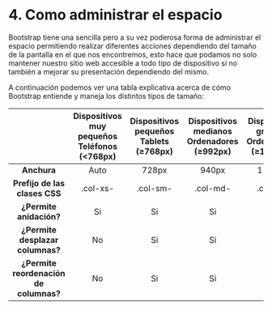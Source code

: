 # 4. Como administrar el espacio

Bootstrap tiene una sencilla pero a su vez poderosa forma de administrar el espacio permitiendo realizar diferentes acciones dependiendo del tamaño de la pantalla en el que nos encontremos, esto hace que podamos no solo mantener nuestro sitio web accesible a todo tipo de dispositivo si no también a mejorar su presentación dependiendo del mismo.

A continuación podemos ver una tabla explicativa acerca de cómo Bootstrap entiende y maneja los distintos tipos de tamaño:

||Dispositivos muy pequeños Teléfonos (<768px)|Dispositivos pequeños Tablets (≥768px)|Dispositivos medianos Ordenadores (≥992px)|Dispositivos grandes Ordenadores (≥1200px)|
|:----------------:|:----------------:|:----------------:|:----------------:|:----------------:|
|__Anchura__|Auto|728px|940px|1170px|
|__Prefijo de las clases CSS__|.col-xs-|.col-sm-|.col-md-|.col-lg-|
|__¿Permite anidación?__|Si|Si|Si|Si|
|__¿Permite desplazar columnas?__|No|Si|Si|Si|
|__¿Permite reordenación de columnas?__|No|Si|Si|Si|
